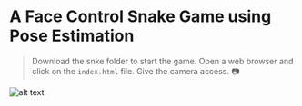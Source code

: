 # A Face Control Snake Game using Pose Estimation

>Download the snke folder to start the game.
>Open a web browser and click on the ```index.html``` file.
>Give the camera access. 📷






![alt text](https://github.com/abhishek276533/face-control-snake-game/blob/master/gameplay.png)















